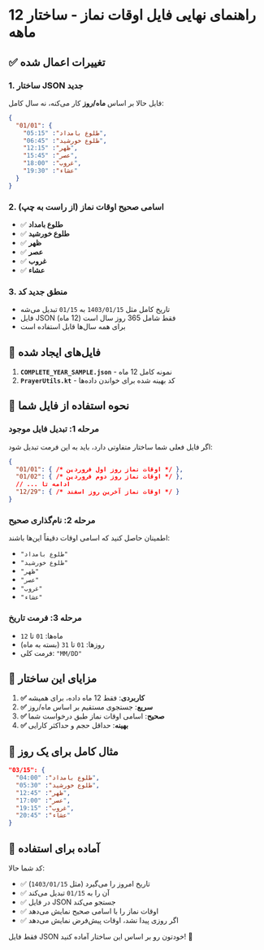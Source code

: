 # راهنمای نهایی فایل اوقات نماز - ساختار 12 ماهه

## ✅ تغییرات اعمال شده

### 1. ساختار JSON جدید
فایل حالا بر اساس **ماه/روز** کار می‌کنه، نه سال کامل:

```json
{
  "01/01": {
    "طلوع بامداد": "05:15",
    "طلوع خورشید": "06:45", 
    "ظهر": "12:15",
    "عصر": "15:45",
    "غروب": "18:00",
    "عشاء": "19:30"
  }
}
```

### 2. اسامی صحیح اوقات نماز (از راست به چپ)
- ✅ **طلوع بامداد**
- ✅ **طلوع خورشید**  
- ✅ **ظهر**
- ✅ **عصر**
- ✅ **غروب**
- ✅ **عشاء**

### 3. منطق جدید کد
- تاریخ کامل مثل `1403/01/15` به `01/15` تبدیل می‌شه
- فایل JSON فقط شامل 365 روز سال است (12 ماه)
- برای همه سال‌ها قابل استفاده است

## 📁 فایل‌های ایجاد شده

1. **`COMPLETE_YEAR_SAMPLE.json`** - نمونه کامل 12 ماه
2. **`PrayerUtils.kt`** - کد بهینه شده برای خواندن داده‌ها

## 🔧 نحوه استفاده از فایل شما

### مرحله 1: تبدیل فایل موجود
اگر فایل فعلی شما ساختار متفاوتی دارد، باید به این فرمت تبدیل شود:

```json
{
  "01/01": { /* اوقات نماز روز اول فروردین */ },
  "01/02": { /* اوقات نماز روز دوم فروردین */ },
  // ... ادامه تا
  "12/29": { /* اوقات نماز آخرین روز اسفند */ }
}
```

### مرحله 2: نام‌گذاری صحیح
اطمینان حاصل کنید که اسامی اوقات دقیقاً این‌ها باشند:
- `"طلوع بامداد"`
- `"طلوع خورشید"`
- `"ظهر"`
- `"عصر"`
- `"غروب"`
- `"عشاء"`

### مرحله 3: فرمت تاریخ
- ماه‌ها: `01` تا `12`
- روزها: `01` تا `31` (بسته به ماه)
- فرمت کلی: `"MM/DD"`

## 🎯 مزایای این ساختار

1. **✅ کاربردی**: فقط 12 ماه داده، برای همیشه
2. **✅ سریع**: جستجوی مستقیم بر اساس ماه/روز
3. **✅ صحیح**: اسامی اوقات نماز طبق درخواست شما
4. **✅ بهینه**: حداقل حجم و حداکثر کارایی

## 📝 مثال کامل برای یک روز

```json
"03/15": {
  "طلوع بامداد": "04:00",
  "طلوع خورشید": "05:30",
  "ظهر": "12:45", 
  "عصر": "17:00",
  "غروب": "19:15",
  "عشاء": "20:45"
}
```

## 🚀 آماده برای استفاده

کد شما حالا:
- ✅ تاریخ امروز را می‌گیرد (مثل `1403/01/15`)
- ✅ آن را به `01/15` تبدیل می‌کند  
- ✅ در فایل JSON جستجو می‌کند
- ✅ اوقات نماز را با اسامی صحیح نمایش می‌دهد
- ✅ اگر روزی پیدا نشد، اوقات پیش‌فرض نمایش می‌دهد

فقط فایل JSON خودتون رو بر اساس این ساختار آماده کنید! 🕌